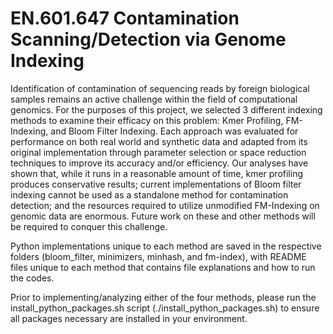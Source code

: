 # EN.601.647 Contamination Scanning/Detection via Genome Indexing

Identification of contamination of sequencing reads by foreign biological samples remains an active challenge within the field of computational genomics. For the purposes of this project, we selected 3 different indexing methods to examine their efficacy on this problem: Kmer Profiling, FM-Indexing, and Bloom Filter Indexing. Each approach was evaluated for performance on both real world and synthetic data and adapted from its original implementation through parameter selection or space reduction techniques to improve its accuracy and/or efficiency. Our analyses have shown that, while it runs in a reasonable amount of time, kmer profiling produces conservative results; current implementations of Bloom filter indexing cannot be used as a standalone method for contamination detection; and the resources required to utilize unmodified FM-Indexing on genomic data are enormous. Future work on these and other methods will be required to conquer this challenge.

Python implementations unique to each method are saved in the respective folders (bloom_filter, minimizers, minhash, and fm-index), with README files unique to each method that contains file explanations and how to run the codes. 

Prior to implementing/analyzing either of the four methods, please run the install_python_packages.sh script (./install_python_packages.sh) to ensure all packages necessary are installed in your environment.
